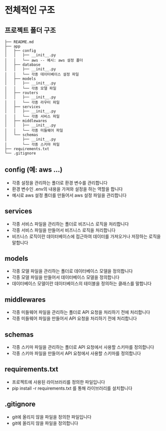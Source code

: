 # 전체적인 구조


## 프로젝트 폴더 구조
```
├── README.md
├── app
│   ├── config
│   │   ├── __init__.py
│   │   └── aws -- 예시: aws 설정 폴더
│   ├── database
│   │   ├── __init__.py
│   │   └── 각종 데이터베이스 설정 파일 
│   ├── models
│   │   ├── __init__.py
│   │   └── 각종 모델 파일
│   ├── routers
│   │   ├── __init__.py
│   │   └── 각종 라우터 파일
│   ├── services
│   │   ├── __init__.py
│   │   └── 각종 서비스 파일
│   ├── middlewares
│   │   ├── __init__.py
│   │   └── 각종 미들웨어 파일
│   └── schemas
│       ├── __init__.py
│       └── 각종 스키마 파일
├── requirements.txt
└── .gitignore
```

## config (예: aws ...)
- 각종 설정을 관리하는 폴더로 환경 변수를 관리합니다
- 환경 변수인 .env의 내용을 가져와 설정을 하는 역할을 합니다
- 예시로 aws 설정 폴더를 만들어서 aws 설정 파일을 관리합니다

## services
- 각종 서비스 파일을 관리하는 폴더로 비즈니스 로직을 처리합니다
- 각종 서비스 파일을 만들어서 비즈니스 로직을 처리합니다
- 비즈니스 로직이란 데이터베이스에 접근하여 데이터를 가져오거나 저장하는 로직을 말합니다

## models
- 각종 모델 파일을 관리하는 폴더로 데이터베이스 모델을 정의합니다
- 각종 모델 파일을 만들어서 데이터베이스 모델을 정의합니다
- 데이터베이스 모델이란 데이터베이스의 테이블을 정의하는 클래스를 말합니다

## middlewares
- 각종 미들웨어 파일을 관리하는 폴더로 API 요청을 처리하기 전에 처리합니다
- 각종 미들웨어 파일을 만들어서 API 요청을 처리하기 전에 처리합니다

## schemas
- 각종 스키마 파일을 관리하는 폴더로 API 요청에서 사용할 스키마를 정의합니다
- 각종 스키마 파일을 만들어서 API 요청에서 사용할 스키마를 정의합니다

## requirements.txt
- 프로젝트에 사용된 라이브러리를 정의한 파일입니다
- pip install -r requirements.txt 를 통해 라이브러리를 설치합니다

## .gitignore
- git에 올리지 않을 파일을 정의한 파일입니다
- git에 올리지 않을 파일을 정의합니다
```
